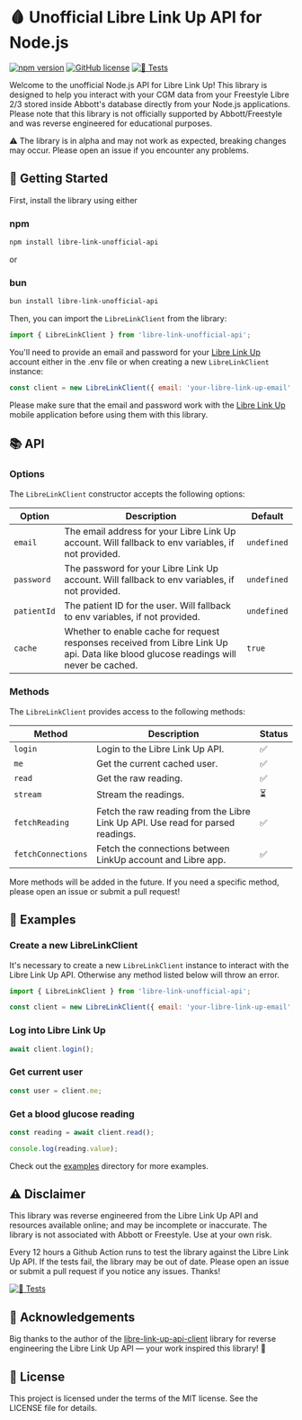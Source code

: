 # 🩸 Unofficial Libre Link Up API for Node.js

[![npm version](https://badge.fury.io/js/libre-link-unofficial-api.svg)](https://www.npmjs.com/package/libre-link-unofficial-api)
[![GitHub license](https://img.shields.io/github/license/DRFR0ST/libre-link-unofficial-api)](https://github.com/DRFR0ST/libre-link-unofficial-api/blob/main/LICENSE)
[![🧪 Tests](https://github.com/DRFR0ST/libre-link-unofficial-api/actions/workflows/test.yml/badge.svg)](https://github.com/DRFR0ST/libre-link-unofficial-api/actions/workflows/test.yml)

Welcome to the unofficial Node.js API for Libre Link Up! This library is designed to help you interact with your CGM data from your Freestyle Libre 2/3 stored inside Abbott's database directly from your Node.js applications. Please note that this library is not officially supported by Abbott/Freestyle and was reverse engineered for educational purposes.

⚠️ The library is in alpha and may not work as expected, breaking changes may occur. Please open an issue if you encounter any problems.

## 🚀 Getting Started

First, install the library using either

### npm
```sh
npm install libre-link-unofficial-api
```

or

### bun
```sh
bun install libre-link-unofficial-api
```

Then, you can import the `LibreLinkClient` from the library:

```js
import { LibreLinkClient } from 'libre-link-unofficial-api';
```

You'll need to provide an email and password for your [Libre Link Up](https://librelinkup.com/) account either in the .env file or when creating a new `LibreLinkClient` instance:

```js
const client = new LibreLinkClient({ email: 'your-libre-link-up-email', password: 'your-libre-link-up-password' });
```

Please make sure that the email and password work with the [Libre Link Up](https://librelinkup.com/) mobile application before using them with this library.

## 📚 API

### Options
The `LibreLinkClient` constructor accepts the following options:

Option | Description | Default
--- | --- | ---
`email` | The email address for your Libre Link Up account. Will fallback to env variables, if not provided. | `undefined`
`password` | The password for your Libre Link Up account. Will fallback to env variables, if not provided. | `undefined`
`patientId` | The patient ID for the user. Will fallback to env variables, if not provided. | `undefined`
`cache` | Whether to enable cache for request responses received from Libre Link Up api. Data like blood glucose readings will never be cached. | `true`

### Methods
The `LibreLinkClient` provides access to the following methods:

Method | Description | Status
--- | --- | ---
`login` | Login to the Libre Link Up API. | ✅
`me` | Get the current cached user. | ✅
`read` | Get the raw reading. | ✅
`stream` | Stream the readings. | ⏳
`fetchReading` | Fetch the raw reading from the Libre Link Up API. Use read for parsed readings. | ✅
`fetchConnections` | Fetch the connections between LinkUp account and Libre app. | ✅

More methods will be added in the future. If you need a specific method, please open an issue or submit a pull request!

## 📖 Examples

### Create a new LibreLinkClient
It's necessary to create a new `LibreLinkClient` instance to interact with the Libre Link Up API. Otherwise any method listed below will throw an error.
```js
import { LibreLinkClient } from 'libre-link-unofficial-api';

const client = new LibreLinkClient({ email: 'your-libre-link-up-email', password: 'your-libre-link-up-password' });
```

### Log into Libre Link Up
```js
await client.login();
```

### Get current user
```js
const user = client.me;
```

### Get a blood glucose reading
```js
const reading = await client.read();

console.log(reading.value);
```

Check out the [examples](https://github.com/DRFR0ST/libre-link-unofficial-api/blob/main/example/index.ts) directory for more examples.

## ⚠️ Disclaimer
This library was reverse engineered from the Libre Link Up API and resources available online; and may be incomplete or inaccurate. The library is not associated with Abbott or Freestyle. Use at your own risk.

Every 12 hours a Github Action runs to test the library against the Libre Link Up API. If the tests fail, the library may be out of date. Please open an issue or submit a pull request if you notice any issues. Thanks!

[![🧪 Tests](https://github.com/DRFR0ST/libre-link-unofficial-api/actions/workflows/test.yml/badge.svg)](https://github.com/DRFR0ST/libre-link-unofficial-api/actions/workflows/test.yml)

## 🙏 Acknowledgements
Big thanks to the author of the [libre-link-up-api-client](https://github.com/DiaKEM/libre-link-up-api-client) library for reverse engineering the Libre Link Up API — your work inspired this library! 🚀

## 📝 License
This project is licensed under the terms of the MIT license. See the LICENSE file for details.
